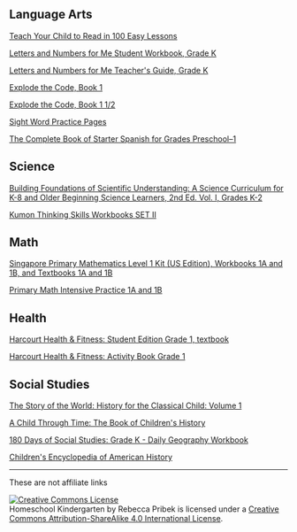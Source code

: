 ## Language Arts
[Teach Your Child to Read in 100 Easy Lessons](https://www.amazon.com/dp/0671631985/?coliid=I1RVY3NLINXU9Y&colid=2SBGIPEIOB6FI&psc=1&ref_=lv_ov_lig_dp_it)

[Letters and Numbers for Me Student Workbook, Grade K](https://www.christianbook.com/letters-numbers-student-workbook-grade-k/9781939814449/pd/785618?event=Homeschool|1005071)

[Letters and Numbers for Me Teacher's Guide, Grade K](https://www.christianbook.com/letters-numbers-teachers-guide-grade-k/9781939814517/pd/784518?event=Homeschool|1005071)

[Explode the Code, Book 1](https://www.christianbook.com/explode-the-code-book-1/9780838878019/pd/878021?event=CBCER1)

[Explode the Code, Book 1 1/2](https://www.christianbook.com/explode-the-code-book-1-2/9780838878095/pd/878096?event=CFCER1)

[Sight Word Practice Pages](https://www.amazon.com/Write-Learn-Sight-Practice-Pages/dp/0439365627/ref=pd_lpo_sbs_14_t_0?_encoding=UTF8&psc=1&refRID=SSJGB9WK6GHWMW4ZN79E)

[The Complete Book of Starter Spanish for Grades Preschool–1](https://www.amazon.com/dp/1483826856/?coliid=I10PF783WFBA0S&colid=203PZXTJ54X8F&psc=1&ref_=lv_ov_lig_dp_it)

## Science
[Building Foundations of Scientific Understanding: A Science Curriculum for K-8 and Older Beginning Science Learners, 2nd Ed. Vol. I, Grades K-2](https://www.amazon.com/dp/1478738693/?coliid=I261OULKO56Z0U&colid=2SBGIPEIOB6FI&psc=1&ref_=lv_ov_lig_dp_it)

[Kumon Thinking Skills Workbooks SET II](https://www.amazon.com/Kumon-Thinking-Skills-Workbooks-SET/dp/B07K36RQ73/ref=sr_1_3?keywords=kumon+logic&qid=1562725293&s=gateway&sr=8-3)


## Math
[Singapore Primary Mathematics Level 1 Kit (US Edition), Workbooks 1A and 1B, and Textbooks 1A and 1B](https://www.amazon.com/dp/B00OHX4XRC/?coliid=I1LW630P0VPPWK&colid=2SBGIPEIOB6FI&psc=1&ref_=lv_ov_lig_dp_it)

[Primary Math Intensive Practice 1A and 1B](https://www.amazon.com/Primary-Math-Intensive-Practice-1A/dp/B071Y5Y296/ref=pd_sbs_14_3/135-9291071-7570146?_encoding=UTF8&pd_rd_i=B071Y5Y296&pd_rd_r=7d782a2d-a2b8-11e9-9768-fd03c2f337af&pd_rd_w=l4Q0x&pd_rd_wg=qDZnb&pf_rd_p=588939de-d3f8-42f1-a3d8-d556eae5797d&pf_rd_r=VDDZCMGRMR002N41PHXE&psc=1&refRID=VDDZCMGRMR002N41PHXE)

## Health
[Harcourt Health & Fitness: Student Edition Grade 1, textbook](https://www.amazon.com/Harcourt-Health-Fitness-Student-Grade/dp/0153551224/ref=pd_sbs_14_2/135-9291071-7570146?_encoding=UTF8&pd_rd_i=0153551224&pd_rd_r=c7840939-a2b5-11e9-b61a-832b178781ff&pd_rd_w=VlSOS&pd_rd_wg=Y0Kye&pf_rd_p=588939de-d3f8-42f1-a3d8-d556eae5797d&pf_rd_r=H4SA9YHWYB6QNY1KZV62&psc=1&refRID=H4SA9YHWYB6QNY1KZV62)

[Harcourt Health & Fitness: Activity Book Grade 1](https://www.amazon.com/Harcourt-Health-Fitness-Activity-Grade/dp/0153551372/ref=pd_bxgy_14_img_2/135-9291071-7570146?_encoding=UTF8&pd_rd_i=0153551372&pd_rd_r=cc5d08ad-a2b5-11e9-9067-c3e9a3682b1d&pd_rd_w=6JWPe&pd_rd_wg=XeMbz&pf_rd_p=a2006322-0bc0-4db9-a08e-d168c18ce6f0&pf_rd_r=S6188B86XBCQPD73C2GB&psc=1&refRID=S6188B86XBCQPD73C2GB)

## Social Studies
[The Story of the World: History for the Classical Child: Volume 1](https://www.amazon.com/Story-World-History-Classical-Earliest/dp/1933339004/ref=tmm_pap_swatch_0?_encoding=UTF8&qid=&sr=)

[A Child Through Time: The Book of Children's History](https://www.amazon.com/dp/1465444939/?coliid=I3U390KRG44LF4&colid=203PZXTJ54X8F&psc=1&ref_=lv_ov_lig_dp_it)

[180 Days of Social Studies: Grade K - Daily Geography Workbook](https://www.amazon.com/180-Days-Geography-Kindergarten-Practice/dp/1425833012/ref=sr_1_1?keywords=kindergarten+geography&qid=1554824929&s=gateway&sr=8-1)

[Children's Encyclopedia of American History](https://www.amazon.com/Childrens-Encyclopedia-American-History-DK/dp/1465428437/ref=sr_1_3?keywords=children%27s+history+books&qid=1554827487&s=gateway&sr=8-3)

<hr />
These are not affiliate links

<a rel="license" href="http://creativecommons.org/licenses/by-sa/4.0/"><img alt="Creative Commons License" style="border-width:0" src="https://i.creativecommons.org/l/by-sa/4.0/88x31.png" /></a><br /><span xmlns:dct="http://purl.org/dc/terms/" property="dct:title">Homeschool Kindergarten</span> by <span xmlns:cc="http://creativecommons.org/ns#" property="cc:attributionName">Rebecca Pribek</span> is licensed under a <a rel="license" href="http://creativecommons.org/licenses/by-sa/4.0/">Creative Commons Attribution-ShareAlike 4.0 International License</a>.